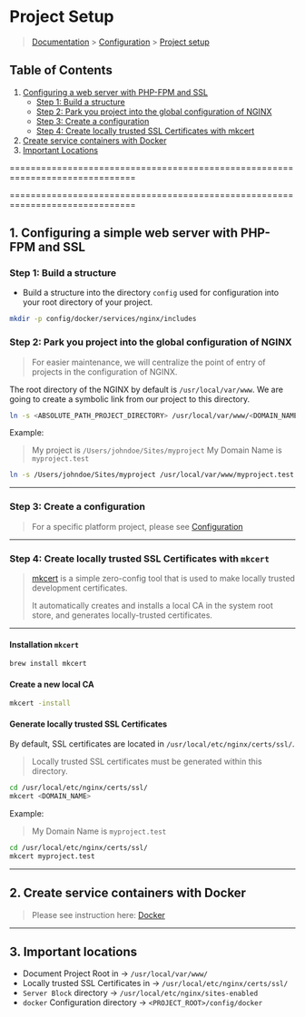# Project Setup

> [Documentation](./../readme.md) > [Configuration](./readme.md) > [Project setup](./project-setup.md)

## Table of Contents
1. [Configuring a web server with PHP-FPM and SSL](#markdown-header-configuring-a-web-server)
    * [Step 1: Build a structure](#markdown-header-step1)
    * [Step 2: Park you project into the global configuration of NGINX](#markdown-header-step2)
    * [Step 3: Create a configuration](#markdown-header-step3)
    * [Step 4: Create locally trusted SSL Certificates with mkcert](#markdown-header-step4)
2. [Create service containers with Docker](#markdown-header-service-containers-docker)
3. [Important Locations](#markdown-header-important-locations)

==============================================================================

==============================================================================

## 1. Configuring a simple web server with PHP-FPM and SSL

### Step 1: Build a structure

* Build a structure into the directory `config` used for configuration into your root directory of your project.
```bash
mkdir -p config/docker/services/nginx/includes
```

### Step 2: Park you project into the global configuration of NGINX

> For easier maintenance, we will centralize the point of entry of projects in the configuration of NGINX.

The root directory of the NGINX by default is `/usr/local/var/www`. We are going to create a symbolic link from our project to this directory.
```bash
ln -s <ABSOLUTE_PATH_PROJECT_DIRECTORY> /usr/local/var/www/<DOMAIN_NAME>
```

Example:
> My project is `/Users/johndoe/Sites/myproject`
> My Domain Name is `myproject.test`

```bash
ln -s /Users/johndoe/Sites/myproject /usr/local/var/www/myproject.test
```

---

### Step 3: Create a configuration

> For a specific platform project, please see [Configuration](./readme.md)

---

### Step 4: Create locally trusted SSL Certificates with `mkcert`

> [mkcert](https://github.com/FiloSottile/mkcert) is a simple zero-config tool that is used to make locally trusted development certificates.
>
> It automatically creates and installs a local CA in the system root store, and generates locally-trusted certificates.

---

#### Installation `mkcert`

```bash
brew install mkcert
```

#### Create a new local CA

```bash
mkcert -install
```

#### Generate locally trusted SSL Certificates

By default, SSL certificates are located in `/usr/local/etc/nginx/certs/ssl/`.

> Locally trusted SSL certificates must be generated within this directory.

```bash
cd /usr/local/etc/nginx/certs/ssl/
mkcert <DOMAIN_NAME>
```

Example:
> My Domain Name is `myproject.test`

```bash
cd /usr/local/etc/nginx/certs/ssl/
mkcert myproject.test
```

---

## 2. Create service containers with Docker

> Please see instruction here: [Docker](./../configuration/services/docker.md)

---

## 3. Important locations

* Document Project Root in -> `/usr/local/var/www/`
* Locally trusted SSL Certificates in -> `/usr/local/etc/nginx/certs/ssl/`
* `Server Block` directory -> `/usr/local/etc/nginx/sites-enabled`
* `docker` Configuration directory -> `<PROJECT_ROOT>/config/docker`

